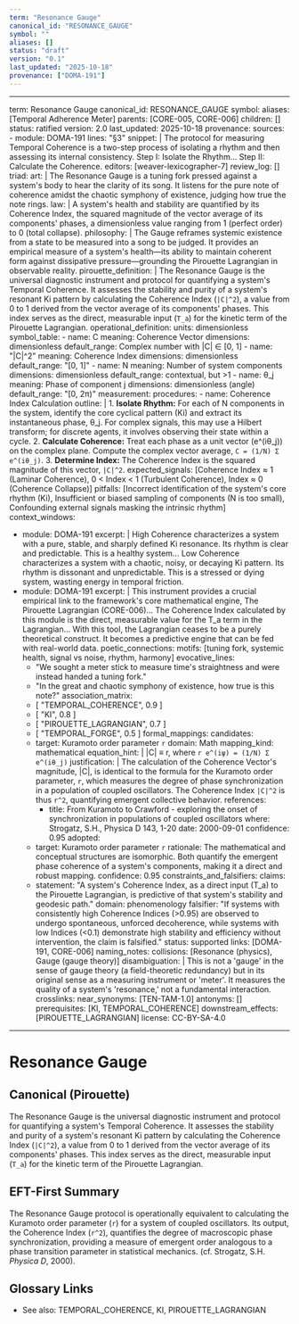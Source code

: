 ```yaml
---
term: "Resonance Gauge"
canonical_id: "RESONANCE_GAUGE"
symbol: ""
aliases: []
status: "draft"
version: "0.1"
last_updated: "2025-10-18"
provenance: ["DOMA-191"]
---
```


---
term: Resonance Gauge
canonical_id: RESONANCE_GAUGE
symbol: 
aliases: [Temporal Adherence Meter]
parents: [CORE-005, CORE-006]
children: []
status: ratified
version: 2.0
last_updated: 2025-10-18
provenance:
  sources:
    - module: DOMA-191
      lines: "§3"
      snippet: |
        The protocol for measuring Temporal Coherence is a two-step process of isolating a rhythm and then assessing its internal consistency. Step I: Isolate the Rhythm... Step II: Calculate the Coherence.
  editors: [weaver-lexicographer-7]
  review_log: []
triad:
  art: |
    The Resonance Gauge is a tuning fork pressed against a system's body to hear the clarity of its song. It listens for the pure note of coherence amidst the chaotic symphony of existence, judging how true the note rings.
  law: |
    A system's health and stability are quantified by its Coherence Index, the squared magnitude of the vector average of its components' phases, a dimensionless value ranging from 1 (perfect order) to 0 (total collapse).
  philosophy: |
    The Gauge reframes systemic existence from a state to be measured into a song to be judged. It provides an empirical measure of a system's health—its ability to maintain coherent form against dissipative pressure—grounding the Pirouette Lagrangian in observable reality.
pirouette_definition: |
  The Resonance Gauge is the universal diagnostic instrument and protocol for quantifying a system's Temporal Coherence. It assesses the stability and purity of a system's resonant Ki pattern by calculating the Coherence Index (`|C|^2`), a value from 0 to 1 derived from the vector average of its components' phases. This index serves as the direct, measurable input (`T_a`) for the kinetic term of the Pirouette Lagrangian.
operational_definition:
  units: dimensionless
  symbol_table:
    - name: C
      meaning: Coherence Vector
      dimensions: dimensionless
      default_range: Complex number with |C| ∈ [0, 1]
    - name: "|C|^2"
      meaning: Coherence Index
      dimensions: dimensionless
      default_range: "[0, 1]"
    - name: N
      meaning: Number of system components
      dimensions: dimensionless
      default_range: contextual, but >1
    - name: θ_j
      meaning: Phase of component j
      dimensions: dimensionless (angle)
      default_range: "[0, 2π)"
  measurement:
    procedures:
      - name: Coherence Index Calculation
        outline: |
          1.  **Isolate Rhythm:** For each of N components in the system, identify the core cyclical pattern (Ki) and extract its instantaneous phase, θ_j. For complex signals, this may use a Hilbert transform; for discrete agents, it involves observing their state within a cycle.
          2.  **Calculate Coherence:** Treat each phase as a unit vector (e^(iθ_j)) on the complex plane. Compute the complex vector average, `C = (1/N) Σ e^(iθ_j)`.
          3.  **Determine Index:** The Coherence Index is the squared magnitude of this vector, `|C|^2`.
        expected_signals: [Coherence Index ≈ 1 (Laminar Coherence), 0 < Index < 1 (Turbulent Coherence), Index ≈ 0 (Coherence Collapse)]
        pitfalls: [Incorrect identification of the system's core rhythm (Ki), Insufficient or biased sampling of components (N is too small), Confounding external signals masking the intrinsic rhythm]
context_windows:
  - module: DOMA-191
    excerpt: |
      High Coherence characterizes a system with a pure, stable, and sharply defined Ki resonance. Its rhythm is clear and predictable. This is a healthy system... Low Coherence characterizes a system with a chaotic, noisy, or decaying Ki pattern. Its rhythm is dissonant and unpredictable. This is a stressed or dying system, wasting energy in temporal friction.
  - module: DOMA-191
    excerpt: |
      This instrument provides a crucial empirical link to the framework's core mathematical engine, The Pirouette Lagrangian (CORE-006)... The Coherence Index calculated by this module is the direct, measurable value for the T_a term in the Lagrangian... With this tool, the Lagrangian ceases to be a purely theoretical construct. It becomes a predictive engine that can be fed with real-world data.
poetic_connections:
  motifs: [tuning fork, systemic health, signal vs noise, rhythm, harmony]
  evocative_lines:
    - "We sought a meter stick to measure time's straightness and were instead handed a tuning fork."
    - "In the great and chaotic symphony of existence, how true is this note?"
  association_matrix:
    - [ "TEMPORAL_COHERENCE", 0.9 ]
    - [ "KI", 0.8 ]
    - [ "PIROUETTE_LAGRANGIAN", 0.7 ]
    - [ "TEMPORAL_FORGE", 0.5 ]
formal_mappings:
  candidates:
    - target: Kuramoto order parameter `r`
      domain: Math
      mapping_kind: mathematical
      equation_hint: |
        |C| ≡ r, where `r e^(iψ) = (1/N) Σ e^(iθ_j)`
      justification: |
        The calculation of the Coherence Vector's magnitude, |C|, is identical to the formula for the Kuramoto order parameter, `r`, which measures the degree of phase synchronization in a population of coupled oscillators. The Coherence Index `|C|^2` is thus `r^2`, quantifying emergent collective behavior.
      references:
        - title: From Kuramoto to Crawford - exploring the onset of synchronization in populations of coupled oscillators
          where: Strogatz, S.H., Physica D 143, 1-20
          date: 2000-09-01
      confidence: 0.95
  adopted:
    - target: Kuramoto order parameter `r`
      rationale: The mathematical and conceptual structures are isomorphic. Both quantify the emergent phase coherence of a system's components, making it a direct and robust mapping.
      confidence: 0.95
constraints_and_falsifiers:
  claims:
    - statement: "A system's Coherence Index, as a direct input (T_a) to the Pirouette Lagrangian, is predictive of that system's stability and geodesic path."
      domain: phenomenology
      falsifier: "If systems with consistently high Coherence Indices (>0.95) are observed to undergo spontaneous, unforced decoherence, while systems with low Indices (<0.1) demonstrate high stability and efficiency without intervention, the claim is falsified."
      status: supported
      links: [DOMA-191, CORE-006]
naming_notes:
  collisions: [Resonance (physics), Gauge (gauge theory)]
  disambiguation: |
    This is not a 'gauge' in the sense of gauge theory (a field-theoretic redundancy) but in its original sense as a measuring instrument or 'meter'. It measures the quality of a system's 'resonance,' not a fundamental interaction.
crosslinks:
  near_synonyms: [TEN-TAM-1.0]
  antonyms: []
  prerequisites: [KI, TEMPORAL_COHERENCE]
  downstream_effects: [PIROUETTE_LAGRANGIAN]
license: CC-BY-SA-4.0
---

# Resonance Gauge

## Canonical (Pirouette)
The Resonance Gauge is the universal diagnostic instrument and protocol for quantifying a system's Temporal Coherence. It assesses the stability and purity of a system's resonant Ki pattern by calculating the Coherence Index (`|C|^2`), a value from 0 to 1 derived from the vector average of its components' phases. This index serves as the direct, measurable input (`T_a`) for the kinetic term of the Pirouette Lagrangian.

## EFT-First Summary
The Resonance Gauge protocol is operationally equivalent to calculating the Kuramoto order parameter (`r`) for a system of coupled oscillators. Its output, the Coherence Index (`r^2`), quantifies the degree of macroscopic phase synchronization, providing a measure of emergent order analogous to a phase transition parameter in statistical mechanics. (cf. Strogatz, S.H. *Physica D*, 2000).

## Glossary Links
- See also: TEMPORAL_COHERENCE, KI, PIROUETTE_LAGRANGIAN